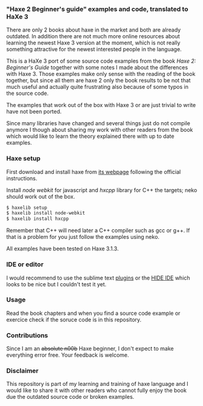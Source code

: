 ### "Haxe 2 Beginner's guide" examples and code, translated to HaXe 3

There are only 2 books about haxe in the market and both are already outdated. In addition there are not much more online resources about learning the newest Haxe 3 version at the moment, which is not really something attractive for the newest interested people in the language.

This is a HaXe 3 port of some source code examples from the book _Haxe 2: Beginner's Guide_ together with some notes I made about the differences with Haxe 3. Those examples make only sense with the reading of the book together, but since all them are haxe 2 only the book results to be not that much useful and actually quite frustrating also because of some typos in the source code.

The examples that work out of the box with Haxe 3 or are just trivial to write have not been ported.

Since many libraries have changed and several things just do not compile anymore I though about sharing my work with other readers from the book which would like to learn the theory explained there with up to date examples.


### Haxe setup

First download and install haxe from [its webpage](http://haxe.org/download/) following the official instructions.

Install _node webkit_ for javascript and _hxcpp_ library for C++ the targets; neko should work out of the box.

~~~sh
$ haxelib setup
$ haxelib install node-webkit
$ haxelib install hxcpp
~~~

Remember that C++ will need later a C++ compiler such as gcc or g++. If that is a problem for you just follow the examples using neko.

All examples have been tested on Haxe 3.1.3.

### IDE or editor
I would recommend to use the sublime text [plugins](https://github.com/clemos/) or the [HIDE IDE](https://github.com/HaxeIDE/HIDE) which looks to be nice but I couldn't test it yet.

### Usage
Read the book chapters and when you find a source code example or exercice check if the soruce code is in this repository.

### Contributions

Since I am an <strike>absolute n00b</strike> Haxe beginner, I don't expect to make everything error free.
Your feedback is welcome.

### Disclaimer

This repository is part of my learning and training of haxe language and I would like to share it with other readers who cannot fully enjoy the book due the outdated source code or broken examples.


